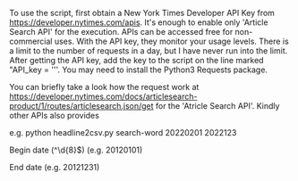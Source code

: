 
To use the script, first obtain a New York Times Developer API Key from https://developer.nytimes.com/apis. It's enough to enable only 'Article Search API' for the execution. APIs can be accessed free for non-commercial uses. With the API key, they monitor your usage levels. There is a limit to the number of requests in a day, but I have never run into the limit. After getting the API key, add the key to the script on the line marked "API_key = '''. You may need to install the Python3 Requests package.

You can briefly take a look how the request work at https://developer.nytimes.com/docs/articlesearch-product/1/routes/articlesearch.json/get for the 'Atricle Search API'. Kindly other APIs also provides

e.g. python headline2csv.py search-word 20220201 2022123

Begin date (^\d{8}$) (e.g. 20120101)

End date (e.g. 20121231)
